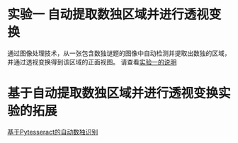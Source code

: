 # 实验一 自动提取数独区域并进行透视变换
通过图像处理技术，从一张包含数独谜题的图像中自动检测并提取出数独的区域，并通过透视变换得到该区域的正面视图。
请查看[实验一的说明](https://github.com/wefio/sudoku_img/tree/main/%E5%AE%9E%E9%AA%8C%E4%B8%80#readme)

# 基于自动提取数独区域并进行透视变换实验的拓展
[基于Pytesseract的自动数独识别](https://github.com/wefio/sudoku_img/tree/main/%E8%87%AA%E5%8A%A8%E6%95%B0%E7%8B%AC%E8%AF%86%E5%88%AB#readme)
